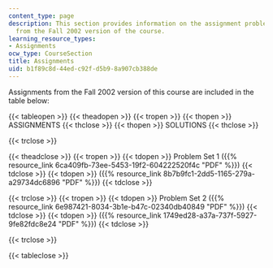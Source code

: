 ```yaml
---
content_type: page
description: This section provides information on the assignment problem sets taken
  from the Fall 2002 version of the course.
learning_resource_types:
- Assignments
ocw_type: CourseSection
title: Assignments
uid: b1f89c8d-44ed-c92f-d5b9-8a907cb388de
---
```


Assignments from the Fall 2002 version of this course are included in the table below:

{{< tableopen >}}
{{< theadopen >}}
{{< tropen >}}
{{< thopen >}}
ASSIGNMENTS
{{< thclose >}}
{{< thopen >}}
SOLUTIONS
{{< thclose >}}

{{< trclose >}}

{{< theadclose >}}
{{< tropen >}}
{{< tdopen >}}
Problem Set 1 ({{% resource_link 6ca409fb-73ee-5453-19f2-604222520f4c "PDF" %}})
{{< tdclose >}}
{{< tdopen >}}
({{% resource_link 8b7b9fc1-2dd5-1165-279a-a29734dc6896 "PDF" %}})
{{< tdclose >}}

{{< trclose >}}
{{< tropen >}}
{{< tdopen >}}
Problem Set 2 ({{% resource_link 6e987421-8034-3b1e-b47c-02340db40849 "PDF" %}})
{{< tdclose >}}
{{< tdopen >}}
({{% resource_link 1749ed28-a37a-737f-5927-9fe82fdc8e24 "PDF" %}})
{{< tdclose >}}

{{< trclose >}}

{{< tableclose >}}